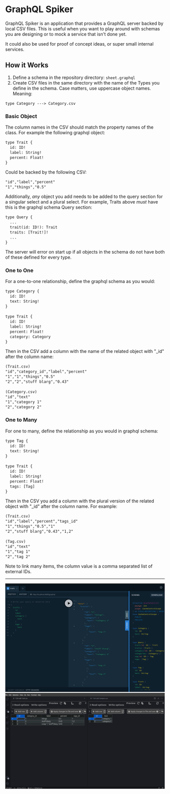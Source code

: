 # GraphQL Spiker

GraphQL Spiker is an application that provides a GraphQL server backed by local CSV files. This is useful when you want to play around with schemas you are designing or to mock a service that isn't done yet.

It could also be used for proof of concept ideas, or super small internal services.

## How it Works

1. Define a schema in the repository directory: `sheet.graphql`
1. Create CSV files in the same directory with the name of the Types you define in the schema. Case matters, use uppercase object names. Meaning:

```
type Category ---> Category.csv
```

### Basic Object

The column names in the CSV should match the property names of the class. For example the following graphql object:

```gql
type Trait {
  id: ID!
  label: String!
  percent: Float!
}
```

Could be backed by the following CSV:

```csv
"id","label","percent"
"1","things","0.5"
```

Additionally, _any_ object you add needs to be added to the query section for a singular select and a plural select. For example, Traits above _must_ have this is the graphql schema Query section:

```gql
type Query {
  ...
  trait(id: ID!): Trait
  traits: [Trait!]!
  ...
}
```

The server will error on start up if all objects in the schema do not have both of these defined for every type.

### One to One

For a one-to-one relationship, define the graphql schema as you would:

```gql
type Category {
  id: ID!
  text: String!
}

type Trait {
  id: ID!
  label: String!
  percent: Float!
  category: Category
}
```

Then in the CSV add a column with the name of the related object with "\_id" after the column name:

```csv
(Trait.csv)
"id","category_id","label","percent"
"1","1","things","0.5"
"2","2","stuff blarg","0.43"

(Category.csv)
"id","text"
"1","category 1"
"2","category 2"
```

### One to Many

For one to many, define the relationship as you would in graphql schema:

```gql
type Tag {
  id: ID!
  text: String!
}

type Trait {
  id: ID!
  label: String!
  percent: Float!
  tags: [Tag]
}
```

Then in the CSV you add a column with the plural version of the related object with "\_id" after the column name. For example:

```csv
(Trait.csv)
"id","label","percent","tags_id"
"1","things","0.5","1"
"2","stuff blarg","0.43","1,2"

(Tag.csv)
"id","text"
"1","tag 1"
"2","tag 2"
```

Note to link many items, the column value is a comma separated list of external IDs.

---

![running](docs/spiker_running.png)
![backing data](docs/backingdata.png)
